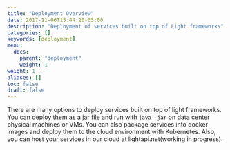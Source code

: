 ```yaml
---
title: "Deployment Overview"
date: 2017-11-06T15:44:20-05:00
description: "Deployment of services built on top of Light frameworks"
categories: []
keywords: [deployment]
menu:
  docs:
    parent: "deployment"
    weight: 1
weight: 1
aliases: []
toc: false
draft: false
---
```


There are many options to deploy services built on top of light frameworks. You can deploy them as a jar file and run with `java -jar` on data center physical machines or VMs. You can also package services into docker images and deploy them to the cloud environment with Kubernetes. Also, you can host your services in our cloud at lightapi.net(working in progress). 


